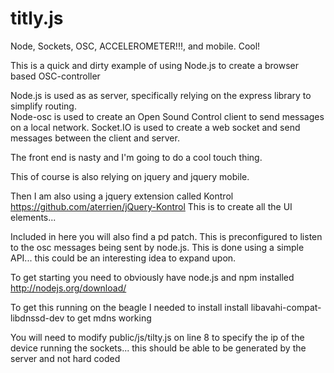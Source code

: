 titly.js
================

Node, Sockets, OSC, ACCELEROMETER!!!, and mobile.  Cool!

This is a quick and dirty example of using Node.js to create a browser based OSC-controller

Node.js is used as as server, specifically relying on the express library to simplify routing.  
Node-osc is used to create an Open Sound Control client to send messages on a local network.
Socket.IO is used to create a web socket and send messages between the client and server.

The front end is nasty and I'm going to do a cool touch thing.

This of course is also relying on jquery and jquery mobile.

Then I am also using a jquery extension called Kontrol https://github.com/aterrien/jQuery-Kontrol
This is to create all the UI elements...

Included in here you will also find a pd patch.  This is preconfigured to listen to the osc messages
being sent by node.js.  This is done using a simple API... this could be an interesting idea to expand upon.

To get starting you need to obviously have node.js and npm installed
http://nodejs.org/download/

To get this running on the beagle I needed to install install libavahi-compat-libdnssd-dev to get mdns working

You will need to modify public/js/tilty.js on line 8 to specify the ip of the device running the sockets... 
this should be able to be generated by the server and not hard coded